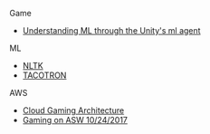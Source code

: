 Game
* [Understanding ML through the Unity's ml agent](https://drive.google.com/open?id=14XzlFVHnB2CdSyV9uY_wFCrkBjtXM2Nr6yQi4wKCWcI)

ML
* [NLTK](http://www.nltk.org/)
* [TACOTRON](https://arxiv.org/pdf/1703.10135.pdf)

AWS
* [Cloud Gaming Architecture](https://s3-eu-west-1.amazonaws.com/aws-de-media/images/_Berlin_Loft_Slides/cloud_gaming_architectures.pdf)
* [Gaming on ASW 10/24/2017](https://github.com/goopymoon/goopymoon.github.io/blob/master/Docs/)
